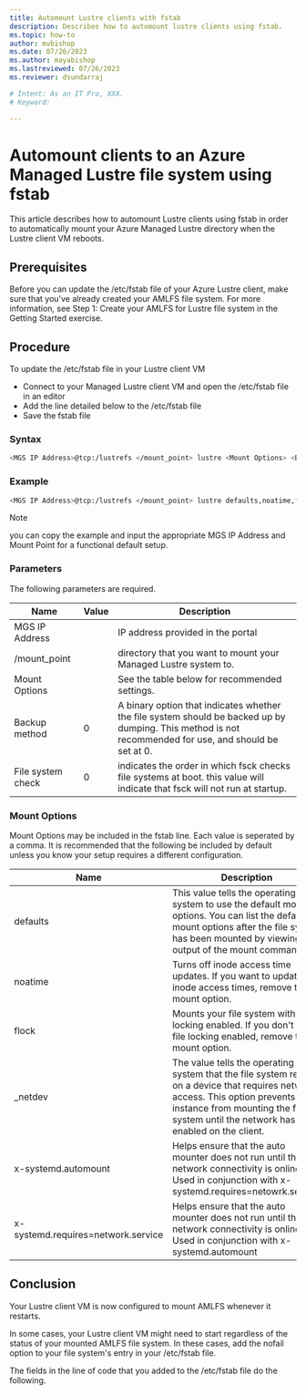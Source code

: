 ```yaml
---
title: Automount Lustre clients with fstab
description: Describes how to automount lustre clients using fstab.
ms.topic: how-to
author: mvbishop
ms.date: 07/26/2023
ms.author: mayabishop 
ms.lastreviewed: 07/26/2023
ms.reviewer: dsundarraj

# Intent: As an IT Pro, XXX.
# Keyword: 

---
```


# Automount clients to an Azure Managed Lustre file system using fstab

This article describes how to automount Lustre clients using fstab in order to automatically mount your Azure Managed Lustre directory when the Lustre client VM reboots.

## Prerequisites

Before you can update the /etc/fstab file of your Azure Lustre client, make sure that you've already created your AMLFS file system. For more information, see Step 1: Create your AMLFS for Lustre file system in the Getting Started exercise.

## Procedure

To update the /etc/fstab file in your Lustre client VM

- Connect to your Managed Lustre client VM and open the /etc/fstab file in an editor
- Add the line detailed below to the /etc/fstab file
- Save the fstab file 

### Syntax

```bash
<MGS IP Address>@tcp:/lustrefs </mount_point> lustre <Mount Options> <Backup method> <Filesystem check>
```

### Example

```bash
<MGS IP Address>@tcp:/lustrefs </mount_point> lustre defaults,noatime,flock,_netdev,x-systemd.automount,x-systemd.requires=network.service 0 0
```
> [!NOTE]
> you can copy the example and input the appropriate MGS IP Address and Mount Point for a functional default setup.

### Parameters
The following parameters are required.

| Name  | Value | Description |
|----------|-----------|-----------|
| MGS IP Address | | IP address provided in the portal |
| /mount_point | | directory that you want to mount your Managed Lustre system to. |
| Mount Options | | See the table below for recommended settings.|
| Backup method | 0 | A binary option that indicates whether the file system should be backed up by dumping. This method is not recommended for use, and should be set at 0.|
| File system check | 0 | indicates the order in which fsck checks file systems at boot. this value will indicate that fsck will not run at startup. |

### Mount Options
Mount Options may be included in the fstab line. Each value is seperated by a comma. It is recommended that the following be included by default unless you know your setup requires a different configuration.

| Name  | Description |
|----------|-----------|
| defaults | This value tells the operating system to use the default mount options. You can list the default mount options after the file system has been mounted by viewing the output of the mount command. |
| noatime | Turns off inode access time updates. If you want to update inode access times, remove this mount option. |
| flock | Mounts your file system with file locking enabled. If you don't want file locking enabled, remove this mount option. |
| _netdev | The value tells the operating system that the file system resides on a device that requires network access. This option prevents the instance from mounting the file system until the network has been enabled on the client. |
| x-systemd.automount | Helps ensure that the auto mounter does not run until the network connectivity is online.  Used in conjunction with x-systemd.requires=netowrk.service|
| x-systemd.requires=network.service | Helps ensure that the auto mounter does not run until the network connectivity is online. Used in conjunction with x-systemd.automount |

## Conclusion
Your Lustre client VM is now configured to mount AMLFS whenever it restarts.

In some cases, your Lustre client VM might need to start regardless of the status of your mounted AMLFS file system. In these cases, add the nofail option to your file system's entry in your /etc/fstab file.

The fields in the line of code that you added to the /etc/fstab file do the following.

